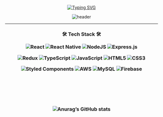 <div align=center>


[![Typing SVG](https://readme-typing-svg.herokuapp.com?font=Cascadia+Code&color=%234A7CD4&size=25&center=true&lines=FrontEnd+Developer)](https://git.io/typing-svg)

![header](https://capsule-render.vercel.app/api?type=waving&color=timeGradient&height=300&section=header&text=Hello,+I'm+ws.Han&fontSize=70&animation=fadeIn)
 

---
<h3>🛠 Tech Stack 🛠</h>
 <p></p>
<p>

![React](https://img.shields.io/badge/react-%2320232a.svg?style=for-the-badge&logo=react&logoColor=%2361DAFB) ![React Native](https://img.shields.io/badge/react_native-%2320232a.svg?style=for-the-badge&logo=react&logoColor=%2361DAFB) ![NodeJS](https://img.shields.io/badge/node.js-6DA55F?style=for-the-badge&logo=node.js&logoColor=white) ![Express.js](https://img.shields.io/badge/express.js-%23404d59.svg?style=for-the-badge&logo=express&logoColor=%2361DAFB)
 
![Redux](https://img.shields.io/badge/redux-%23593d88.svg?style=for-the-badge&logo=redux&logoColor=white) ![TypeScript](https://img.shields.io/badge/typescript-%23007ACC.svg?style=for-the-badge&logo=typescript&logoColor=white) ![JavaScript](https://img.shields.io/badge/javascript-%23323330.svg?style=for-the-badge&logo=javascript&logoColor=%23F7DF1E) ![HTML5](https://img.shields.io/badge/html5-%23E34F26.svg?style=for-the-badge&logo=html5&logoColor=white) ![CSS3](https://img.shields.io/badge/css3-%231572B6.svg?style=for-the-badge&logo=css3&logoColor=white)  

![Styled Components](https://img.shields.io/badge/styled--components-DB7093?style=for-the-badge&logo=styled-components&logoColor=white) ![AWS](https://img.shields.io/badge/AWS-%23FF9900.svg?style=for-the-badge&logo=amazon-aws&logoColor=white) ![MySQL](https://img.shields.io/badge/mysql-%2300f.svg?style=for-the-badge&logo=mysql&logoColor=white) ![Firebase](https://img.shields.io/badge/firebase-%23039BE5.svg?style=for-the-badge&logo=firebase) 
</p>
 
<br><br><br><br> 
 
![Anurag’s GitHub stats](https://github-readme-stats.vercel.app/api?username=wswj9608&show_icons=true&theme=radical&margin="auto")
 
</div>
